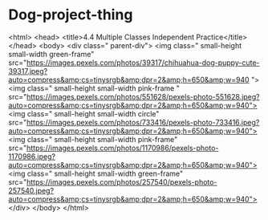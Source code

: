 # Dog-project-thing
&lt;html>     &lt;head>         &lt;title>4.4 Multiple Classes Independent Practice&lt;/title>     &lt;/head>     &lt;body>         &lt;div class=" parent-div">         &lt;img class=" small-height small-width green-frame" src="https://images.pexels.com/photos/39317/chihuahua-dog-puppy-cute-39317.jpeg?auto=compress&amp;cs=tinysrgb&amp;dpr=2&amp;h=650&amp;w=940 ">         &lt;img class=" small-height small-width pink-frame " src="https://images.pexels.com/photos/551628/pexels-photo-551628.jpeg?auto=compress&amp;cs=tinysrgb&amp;dpr=2&amp;h=650&amp;w=940">         &lt;img class=" small-height small-width circle" src="https://images.pexels.com/photos/733416/pexels-photo-733416.jpeg?auto=compress&amp;cs=tinysrgb&amp;dpr=2&amp;h=650&amp;w=940">         &lt;img class=" small-height small-width pink-frame" src="https://images.pexels.com/photos/1170986/pexels-photo-1170986.jpeg?auto=compress&amp;cs=tinysrgb&amp;dpr=2&amp;h=650&amp;w=940">         &lt;img class=" small-height small-width green-frame" src="https://images.pexels.com/photos/257540/pexels-photo-257540.jpeg?auto=compress&amp;cs=tinysrgb&amp;dpr=2&amp;h=650&amp;w=940">         &lt;/div>     &lt;/body> &lt;/html>
